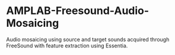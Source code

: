 # AMPLAB-Freesound-Audio-Mosaicing
Audio mosaicing using source and target sounds acquired through FreeSound with feature extraction using Essentia. 
